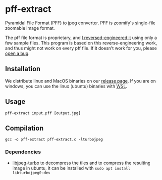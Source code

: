 # pff-extract
Pyramidal File Format (PFF) to jpeg converter. PFF is zoomify's single-file zoomable image format.

The pff file format is proprietary, and [I reversed-engineered it](https://github.com/lovasoa/pff-extract/wiki/Zoomify-PFF-file-format-documentation) using only a few sample files. This program is based on this reverse-engineering work, and thus might not work on every pff file. If it doesn't work for you, please [open a bug](https://github.com/lovasoa/pff-extract/issues/new).

## Installation

We distribute linux and MacOS binaries on our [release page](https://github.com/lovasoa/pff-extract/releases).
If you are on windows, you can use the linux (ubuntu) binaries with [WSL](https://docs.microsoft.com/en-us/windows/wsl/install-win10).

## Usage
```
pff-extract input.pff [output.jpg]
```

## Compilation
```
gcc -o pff-extract pff-extract.c -lturbojpeg
```

### Dependencies
 * [libjpeg-turbo](http://www.libjpeg-turbo.org/) to decompress the tiles and to compress the resulting image
   in ubuntu, it can be installed with `sudo apt install libturbojpeg0-dev`
